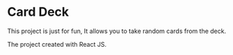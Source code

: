 # Card Deck

This project is just for fun, It allows you to take random cards from the deck.

The project created with React JS.